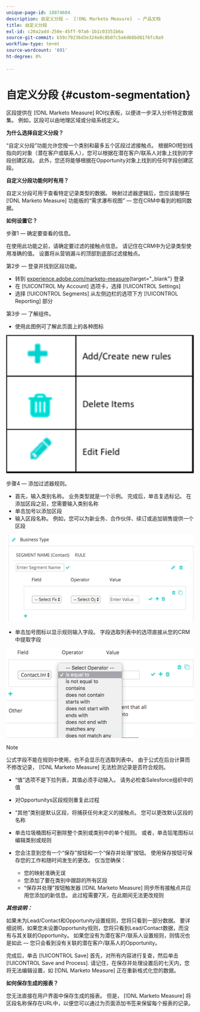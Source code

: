 ```yaml
---
unique-page-id: 18874604
description: 自定义分段 —  [!DNL Marketo Measure]  — 产品文档
title: 自定义分段
exl-id: c20a2add-250e-45ff-97a6-1b1c03351b6a
source-git-commit: b59c79236d3e324e8c8b07c5a6d68bd8176fc8a9
workflow-type: tm+mt
source-wordcount: '691'
ht-degree: 0%

---
```


# 自定义分段 {#custom-segmentation}

区段提供在 [!DNL Marketo Measure] ROI仪表板，以便进一步深入分析特定数据集。 例如，区段可以由地理区域或分级系统定义。

**为什么选择自定义分段？**

“自定义分段”功能允许您按一个类别和最多五个区段过滤接触点。 根据ROI短划线指向的对象（潜在客户或联系人），您可以根据在潜在客户/联系人对象上找到的字段创建区段。 此外，您还将能够根据在Opportunity对象上找到的任何字段创建区段。

**自定义分段功能何时有用？**

自定义分段可用于查看特定记录类型的数据。 映射过滤器逻辑后，您应该能够在 [!DNL Marketo Measure] 功能板的“需求瀑布视图” — 您在CRM中看到的相同数据。

**如何设置它？**

步骤1 — 确定要查看的信息。

在使用此功能之前，请确定要过滤的接触点信息。 请记住在CRM中为记录类型使用准确的值。 设置将从营销漏斗的顶部到底部过滤接触点。

第2步 — 登录并找到区段功能。

* 转到 [experience.adobe.com/marketo-measure](https://experience.adobe.com/marketo-measure){target="_blank"} 登录
* 在 [!UICONTROL My Account] 选项卡，选择 [!UICONTROL Settings]
* 选择 [!UICONTROL Segments] 从左侧边栏的选项下方 [!UICONTROL Reporting] 部分

第3步 — 了解组件。

* 使用此图例可了解此页面上的各种图标

![](assets/1.png)

步骤4 — 添加过滤器规则。

* 首先，输入类别名称。 业务类型就是一个示例。 完成后，单击复选标记。 在添加区段之前，您需要输入类别名称
* 单击加号以添加区段
* 输入区段名称。 例如，您可以为新业务、合作伙伴、续订或追加销售提供一个区段

![](assets/2.png)

* 单击加号图标以显示规则输入字段。 字段选取列表中的选项直接从您的CRM中提取字段

![](assets/3.png)

>[!NOTE]
>
>公式字段不能在规则中使用，也不会显示在选取列表中。 由于公式在后台计算而不修改记录， [!DNL Marketo Measure] 无法检测记录是否符合规则。

* “值”选项不是下拉列表，其值必须手动输入。 请务必检查Salesforce组织中的值
* 对Opportunitys区段规则重复此过程
* “其他”类别是默认区段，将捕获任何未定义的接触点。 您可以更改默认区段的名称
* 单击垃圾桶图标可删除整个类别或类别中的单个规则。 或者，单击铅笔图标以编辑类别或规则
* 您会注意到您有一个“保存”按钮和一个“保存并处理”按钮。 使用保存按钮可保存您的工作和随时间发生的更改。 仅当您确保：

   * 您的映射准确无误
   * 您添加了要在类别中跟踪的所有区段
   * “保存并处理”按钮触发器 [!DNL Marketo Measure] 同步所有接触点并应用您添加的新信息。 此过程需要7天，在此期间无法更改规则

**_其他说明：_**

如果未为Lead/Contact和Opportunity设置规则，您将只看到一部分数据。 要详细说明，如果您未设置Opportunity规则，您将只看到Lead/Contact数据，而没有与其关联的Opportunity。 如果您没有为潜在客户/联系人设置规则，则情况也是如此 — 您只会看到没有关联的潜在客户/联系人的Opportunity。

完成后，单击 [!UICONTROL Save] 首先，对所有内容进行复查，然后单击 [!UICONTROL Save and Process]. 请记住，在保存并处理设置后的七天内，您将无法编辑设置，如 [!DNL Marketo Measure] 正在重新格式化您的数据。

**如何保存生成的报表？**

您无法直接在用户界面中保存生成的报表。 但是， [!DNL Marketo Measure] 将区段名称保存在URL中，以便您可以通过为页面添加书签来保留每个报表的记录。
